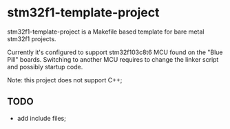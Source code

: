 # stm32f1-template-project

stm32f1-template-project is a Makefile based template for bare metal stm32f1 projects.

Currently it's configured to support stm32f103c8t6 MCU found on the "Blue Pill" boards. Switching to another MCU requires to change the linker script and possibly startup code.

Note: this project does not support C++;

## TODO

- add include files;
